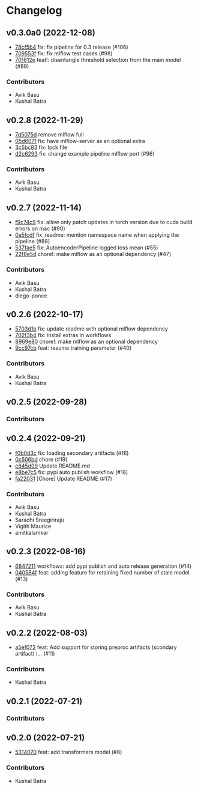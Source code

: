 # Changelog

## v0.3.0a0 (2022-12-08)

 * [78cf5b4](https://github.com/numaproj/numalogic/commit/78cf5b4e26ffd6dffa5e0dc364cbd51b220bd928) fix: fix pipeline for 0.3 release (#106)
 * [709553f](https://github.com/numaproj/numalogic/commit/709553f4ae879f7e786634b02867966756706174) fix: fix mlflow test cases (#98)
 * [701812e](https://github.com/numaproj/numalogic/commit/701812efed6742915d9cf57aef985127b3cc449d) feat!: disentangle threshold selection from the main model  (#89)

### Contributors

 * Avik Basu
 * Kushal Batra

## v0.2.8 (2022-11-29)

 * [7d5075d](https://github.com/numaproj/numalogic/commit/7d5075ddda5950fef772cf07ffdb8f949bed589f) remove mlflow full
 * [05d6071](https://github.com/numaproj/numalogic/commit/05d6071a1de4ca85ed8095bab7654c2e77f366f5) fix: have mlflow-server as an optional extra
 * [3c5bc83](https://github.com/numaproj/numalogic/commit/3c5bc8371a50a98a7ffc634b034692cc53ba597c) fix: lock file
 * [d2c6293](https://github.com/numaproj/numalogic/commit/d2c6293f594ed67cc8a6ddabce1f8f0bdd84249f) fix: change example pipeline mlflow port (#96)

### Contributors

 * Avik Basu
 * Kushal Batra

## v0.2.7 (2022-11-14)

 * [f9c74c9](https://github.com/numaproj/numalogic/commit/f9c74c90c37fca24db3465c24326a639e93bc802) fix: allow only patch updates in torch version due to cuda build errors on mac (#90)
 * [0a5fcdf](https://github.com/numaproj/numalogic/commit/0a5fcdf6c1ea4732b2c6c97f57d983751cfe2956) fix_readme: mention namespace name when applying the pipeline (#88)
 * [537fae5](https://github.com/numaproj/numalogic/commit/537fae56577954391d10b134cb318d388c1a7dd7) fix: AutoencoderPipeline logged loss mean (#55)
 * [22f8e5d](https://github.com/numaproj/numalogic/commit/22f8e5d79183d848f68c7cbeb2d88126fb326d03) chore!: make mlflow as an optional dependency (#47)

### Contributors

 * Avik Basu
 * Kushal Batra
 * diego-ponce

## v0.2.6 (2022-10-17)

 * [5703d1b](https://github.com/numaproj/numalogic/commit/5703d1b75d642242dc5c521a2e85e9cbb2527923) fix: update readme with optional mlflow dependency
 * [702f3b4](https://github.com/numaproj/numalogic/commit/702f3b45bea0890de2db6a2b61a44dd0a675d3be) fix: install extras in workflows
 * [8969e80](https://github.com/numaproj/numalogic/commit/8969e80e1831e0b6823a650f400d954de2e76c22) chore!: make mlflow as an optional dependency
 * [9cc97cb](https://github.com/numaproj/numalogic/commit/9cc97cbb7161fa61108288c0381a10b802114b4d) feat: resume training parameter (#40)

### Contributors

 * Avik Basu
 * Kushal Batra

## v0.2.5 (2022-09-28)


### Contributors


## v0.2.4 (2022-09-21)

 * [f0b0d3c](https://github.com/numaproj/numalogic/commit/f0b0d3c98bb12722dd9b3c5d064e3d0330008d07) fix: loading secondary artifacts (#16)
 * [0c506bd](https://github.com/numaproj/numalogic/commit/0c506bd53e00f6d0c9abfc722b9b3bb57c9cd59f) chore (#19)
 * [c845d09](https://github.com/numaproj/numalogic/commit/c845d099ca038b761e78f306b4e33f4924737197) Update README.md
 * [e8be7c5](https://github.com/numaproj/numalogic/commit/e8be7c513db2c1f6db1b074fd3832357fa113d1a) fix: pypi auto publish workflow (#18)
 * [fa22031](https://github.com/numaproj/numalogic/commit/fa220317229594bce67b37b13e94a22001b1a8e2) [Chore] Update README (#17)

### Contributors

 * Avik Basu
 * Kushal Batra
 * Saradhi Sreegiriraju
 * Vigith Maurice
 * amitkalamkar

## v0.2.3 (2022-08-16)

 * [6847211](https://github.com/numaproj/numalogic/commit/68472118ab3e64ca4f10ddc8f255e41dfcef3036) workflows: add pypi publish and auto release generation (#14)
 * [040584f](https://github.com/numaproj/numalogic/commit/040584f8bffb395504a3f0be95e5a74e5f4915e4) feat: adding feature for retaining fixed number of stale model (#13)

### Contributors

 * Avik Basu
 * Kushal Batra

## v0.2.2 (2022-08-03)

 * [a5ef072](https://github.com/numaproj/numalogic/commit/a5ef072ad6742dfcb025b43b90803c26d4915ff8) feat: Add support for storing preproc artifacts (scondary artifact) i… (#11)

### Contributors

 * Kushal Batra

## v0.2.1 (2022-07-21)


### Contributors


## v0.2.0 (2022-07-21)

 * [5314070](https://github.com/numaproj/numalogic/commit/5314070b927f5334f8022b6c5fed843dd248a1d4) feat: add transformers model (#8)

### Contributors

 * Kushal Batra

